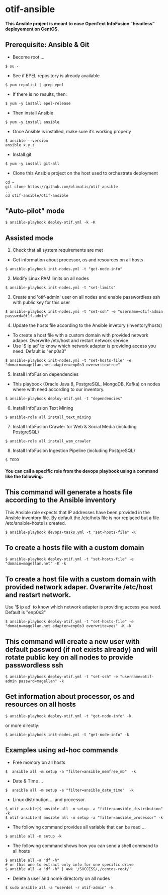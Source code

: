 # otif-ansible

#### This Ansible project is meant to ease OpenText InfoFusion "headless" deployement on CentOS. 

## Prerequisite: Ansible & Git

* Become root ...
```
$ su -
```

* See if EPEL repository is already available
```
$ yum repolist | grep epel
```

* If there is no results, then:
```
$ yum -y install epel-release
```

* Then install Ansible
```
$ yum -y install ansible
```

* Once Ansible is installed, make sure it’s working properly
```
$ ansible --version
ansible x.y.z
```

* Install git
```
$ yum -y install git-all
```

* Clone this Ansible project on the host used to orchestrate deployment
```
cd ~
git clone https://github.com/olimatis/otif-ansible
...
cd otif-ansible/otif-ansible
```

## "Auto-pilot" mode

```
$ ansible-playbook deploy-otif.yml -k -K
```

## Assisted mode

1. Check that all system requirements are met
* Get information about processor, os and resources on all hosts
```
$ ansible-playbook init-nodes.yml -t "get-node-info"
```

2. Modify Linux PAM limits on all nodes
```
$ ansible-playbook init-nodes.yml -t "set-limits"
```

3. Create and 'otif-admin' user on all nodes and enable passwordless ssh with public key for this user
```
$ ansible-playbook init-nodes.yml -t "set-ssh" -e "username=otif-admin passwrd=0t1f-adm1n"
```

4. Update the hosts file according to the Ansible invetory (inventory/hosts)
* To create a host file with a custom domain with provided network adaper. Overwrite /etc/host and restart network service
* Use '$ ip ad' to know which network adapter is providing access you need. Default is "enp0s3"
```
$ ansible-playbook init-nodes.yml -t "set-hosts-file" -e "domain=magellan.net adapter=enp0s3 overwrite=true"
```

5. Install InfoFusion dependencies
* This playbook  (Oracle Java 8, PostgreSQL, MongoDB, Kafka) on nodes where with need according to our inventory.
```
$ ansible-playbook deploy-otif.yml -t "dependencies"
```

6. Install InfoFusion Text Mining
```
$ ansible-role all install_text_mining
```

7. Install InfoFusion Crawler for Web & Social Media (including PostgreSQL)
```
$ ansible-role all install_wsm_crawler
```

8. Install InfoFusion Ingestion Pipeline (including PostgreSQL)
```
$ TODO
```



#### You can call a specific role from the devops playbook using a command like the following.

## This command will generate a hosts file according to the Ansible inventory
This Ansible role expects that IP addresses have been provided in the Ansible inventory file.
By default the /etc/hots file is nor replaced but a file /etc/ansible-hosts is created. 
```
$ ansible-playbook devops-tasks.yml -t "set-hosts-file" -K
```

## To create a hosts file with a custom domain
```
$ ansible-playbook deploy-otif.yml -t "set-hosts-file" -e "domain=magellan.net" -K -k
```

## To create a host file with a custom domain with provided network adaper. Overwrite /etc/host and restsrt network.
Use '$ ip ad' to know which network adapter is providing access you need. Default is "enp0s3"
```
$ ansible-playbook deploy-otif.yml -t "set-hosts-file" -e "domain=magellan.net adapter=enp0s3 overwrite=yes" -K -k
```

## This command will create a new user with default password (if not exists already) and will rotate public key on all nodes to provide passwordless ssh
```
$ ansible-playbook deploy-otif.yml -t "set-ssh" -e "username=otif-admin passwrd=magellan" -k
```

## Get information about processor, os and resources on all hosts
```
$ ansible-playbook deploy-otif.yml -t "get-node-info" -k
```
or more directly:
```
$ ansible-playbook init-nodes.yml -t "get-node-info" -k
```

## Examples using ad-hoc commands

* Free momory on all hosts
```
$  ansible all -m setup -a "filter=ansible_memfree_mb"  -k
```
* Date & Time ...
```
$  ansible all -m setup -a "filter=ansible_date_time"  -k
```

* Linux distribution ... and processor.
```
$ otif-ansible]$ ansible all -m setup -a "filter=ansible_distribution"  -k
$ otif-ansible]$ ansible all -m setup -a "filter=ansible_processor" -k
```

* The following command provides all variable that can be read ...
```
$ ansible all -m setup -k
```

* The following command shows how you can send a shell command to all hosts
```
$ ansible all -a "df -h"
# or this one to extract only info for one specific drive
$ ansible all -a "df -h" | awk '/SUCCESS/,/centos-root/'
```

* Delete a user and home directorty on all nodes
```
$ sudo ansible all -a "userdel -r otif-admin" -k
```
